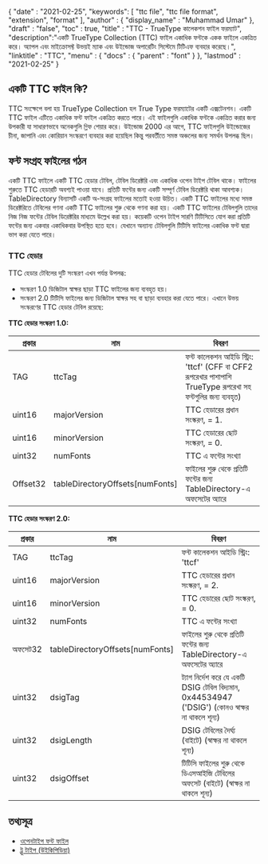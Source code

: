 {
  "date" : "2021-02-25",
  "keywords": [ "ttc file", "ttc file format", "extension", "format" ],
  "author" : {
    "display_name" : "Muhammad Umar"
},
  "draft" : "false",
  "toc" : true,
  "title" : "TTC - TrueType কালেকশন ফাইল ফরম্যাট",
  "description":"একটি TrueType Collection (TTC) ফাইল একাধিক ফন্টকে একক ফাইলে একত্রিত করে। অ্যাপল এবং মাইক্রোসফ্ট উভয়ই ম্যাক এবং উইন্ডোজ অপারেটিং সিস্টেমে টিটিএফ ব্যবহার করেছে।",
  "linktitle" : "TTC",
  "menu" : {
    "docs" : {
      "parent" : "font"
}
},
  "lastmod" : "2021-02-25"
}

## একটি TTC ফাইল কি?
TTC সংক্ষেপে বলা হয় TrueType Collection হল True Type ফরম্যাটের একটি এক্সটেনশন। একটি TTC ফাইল এটিতে একাধিক ফন্ট ফাইল একত্রিত করতে পারে। এই ফাইলগুলি একাধিক ফন্টকে একত্রিত করার জন্য উপকারী যা সাধারণভাবে অনেকগুলি গ্লিফ শেয়ার করে। উইন্ডোজ 2000 এর আগে, TTC ফাইলগুলি উইন্ডোজের চীনা, জাপানি এবং কোরিয়ান সংস্করণে ব্যবহার করা হয়েছিল কিন্তু পরবর্তীতে সমস্ত অঞ্চলের জন্য সমর্থন উপলব্ধ ছিল।


## ফন্ট সংগ্রহ ফাইলের গঠন 
একটি TTC ফাইলে একটি TTC হেডার টেবিল, টেবিল ডিরেক্টরি এবং একাধিক ওপেন টাইপ টেবিল থাকে। ফাইলের শুরুতে TTC হেডারটি অবশ্যই পাওয়া যাবে। প্রতিটি ফন্টের জন্য একটি সম্পূর্ণ টেবিল ডিরেক্টরি থাকা আবশ্যক। TableDirectory বিন্যাসটি একটি অ-সংগ্রহ ফাইলের মতোই হওয়া উচিত। একটি TTC ফাইলের মধ্যে সমস্ত ডিরেক্টরিতে টেবিলের গণনা একটি TTC ফাইলের শুরু থেকে গণনা করা হয়।
একটি TTC ফাইলের টেবিলগুলি তাদের নিজ নিজ ফন্টের টেবিল ডিরেক্টরির মাধ্যমে উল্লেখ করা হয়। কয়েকটি ওপেন টাইপ সারণি টিটিসিতে যোগ করা প্রতিটি ফন্টের জন্য একবার একাধিকবার উপস্থিত হতে হবে। যেখানে অন্যান্য টেবিলগুলি টিটিসি ফাইলের একাধিক ফন্ট দ্বারা ভাগ করা যেতে পারে।

### TTC হেডার
TTC হেডার টেবিলের দুটি সংস্করণ এখন পর্যন্ত উপলব্ধ:
- সংস্করণ 1.0 ডিজিটাল স্বাক্ষর ছাড়া TTC ফাইলের জন্য ব্যবহৃত হয়।
- সংস্করণ 2.0 টিটিসি ফাইলের জন্য ডিজিটাল স্বাক্ষর সহ বা ছাড়া ব্যবহার করা যেতে পারে।
এখানে উভয় সংস্করণের TTC হেডার টেবিল রয়েছে:

**TTC হেডার সংস্করণ 1.0:**

|প্রকার|নাম|বিবরণ|
---|---|---|
|TAG|ttcTag|ফন্ট কালেকশন আইডি স্ট্রিং: 'ttcf' (CFF বা CFF2 রূপরেখার পাশাপাশি TrueType রূপরেখা সহ ফন্টগুলির জন্য ব্যবহৃত)|
|uint16|majorVersion|TTC হেডারের প্রধান সংস্করণ, = 1.|
|uint16|minorVersion|TTC হেডারের ছোট সংস্করণ, = 0.|
|uint32|numFonts|TTC এ ফন্টের সংখ্যা|
|Offset32|tableDirectoryOffsets[numFonts]|ফাইলের শুরু থেকে প্রতিটি ফন্টের জন্য TableDirectory-এ অফসেটের অ্যারে|

**TTC হেডার সংস্করণ 2.0:**

|প্রকার|নাম|বিবরণ|
---|---|---|
|TAG|ttcTag |ফন্ট কালেকশন আইডি স্ট্রিং: 'ttcf'|
|uint16| majorVersion |TTC হেডারের প্রধান সংস্করণ, = 2.|
|uint16| minorVersion |TTC হেডারের ছোট সংস্করণ, = 0.|
|uint32| numFonts |TTC এ ফন্টের সংখ্যা|
|অফসেট32| tableDirectoryOffsets[numFonts] |ফাইলের শুরু থেকে প্রতিটি ফন্টের জন্য TableDirectory-এ অফসেটের অ্যারে|
|uint32| dsigTag |ট্যাগ নির্দেশ করে যে একটি DSIG টেবিল বিদ্যমান, 0x44534947 ('DSIG') (কোনও স্বাক্ষর না থাকলে শূন্য)|
|uint32| dsigLength |DSIG টেবিলের দৈর্ঘ্য (বাইটে) (স্বাক্ষর না থাকলে শূন্য)|
|uint32| dsigOffset |টিটিসি ফাইলের শুরু থেকে ডিএসআইজি টেবিলের অফসেট (বাইটে) (স্বাক্ষর না থাকলে শূন্য)|

## তথ্যসূত্র
 * [ওপেনটাইপ ফন্ট ফাইল](https://learn.microsoft.com/en-us/typography/opentype/spec/otff)
 * [ট্রু টাইপ (উইকিপিডিয়া)](https://en.wikipedia.org/wiki/TrueType)

